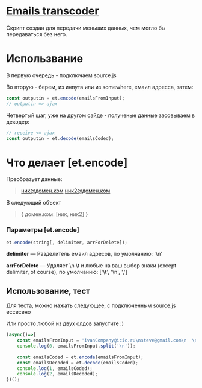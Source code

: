 # [Emails transcoder](https://github.com/b5414/emailsTranscoder/blob/master/source.js "source.js file")

Скрипт создан для передачи меньших данных, чем могло бы передаваться без него.

# Использвание

В первую очередь - подключаем source.js

Во вторую - берем, из инпута или из somewhere, емаил адресса, затем:
```javascript
const outputin = et.encode(emailsFromInput);
// outputin => ajax
```

Четвертый шаг, уже на другом сайде - полученые данные засовываем в декодер:
```javascript
// receive <= ajax
const outputin = et.decode(emailsCoded);
```

# Что делает [et.encode]

Преобразует данные: 
> ник@домен.ком ник2@домен.ком

В следующий объект
> { домен.ком: [ник, ник2] } 

### Параметры [et.encode]

```javascript
et.encode(string[, delimiter, arrForDelete]);
```
**delimiter** — Разделитель емаил адресов, по умолчанию: '\n'

**arrForDelete** — Удаляет \n \t и любые на ваш выбор знаки (except delimiter, of course), по умолчанию: ['\t', '\n', ',']

## Использование, тест

Для теста, можно нажать следующее, с подключенным source.js ессесено

Или просто любой из двух олдов запустите :) 

```javascript
(async()=>{
	const emailsFromInput = 'ivanCompany@icic.ru\nsteve@gmail.com\n  \nspace\n@\n@55\n54@\n@53@\n52@false\n51@undefined\nnorth@gmail.com\ndanil@gmail.com\nrefao@noreply.com\nivanCompany@gmail.com\nanya@icic.ru';
	console.log(0, emailsFromInput.split('\n'));
	
	const emailsCoded = et.encode(emailsFromInput);
	const emailsDecoded = et.decode(emailsCoded);
	console.log(1, emailsCoded);
	console.log(2, emailsDecoded);
})();
```
